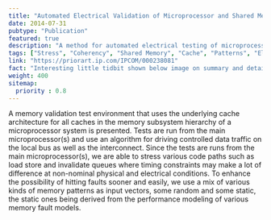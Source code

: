 ```yaml
---
title: "Automated Electrical Validation of Microprocessor and Shared Memory Subsystem"
date: 2014-07-31
pubtype: "Publication"
featured: true
description: "A method for automated electrical testing of microprocessor subsystem using serveral types of memory bist patterns."
tags: ["Stress", "Coherency", "Shared Memory", "Cache", "Patterns", "Electrical", "Verification"]
link: "https://priorart.ip.com/IPCOM/000238081"
fact: "Interesting little tidbit shown below image on summary and detail page"
weight: 400
sitemap:
  priority : 0.8
---
```


A memory validation test environment that uses the underlying cache architecture for all caches in the memory subsystem hierarchy of a microprocessor system is presented. Tests are run from the main microprocessor(s) and use an algorithm for driving controlled data traffic on the local bus as well as the interconnect. Since the tests are runs from the main microprocessor(s), we are able to stress various code paths such as load store and invalidate queues where timing constraints may make a lot of difference at non-nominal physical and electrical conditions. To enhance the possibility of hitting faults sooner and easily, we use a mix of various kinds of memory patterns as input vectors, some random and some static, the static ones being derived from the performance modeling of various memory fault models.
